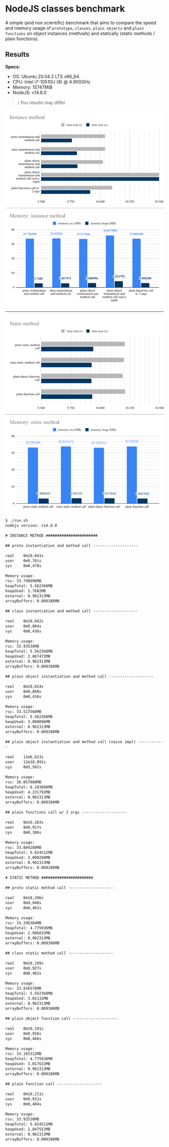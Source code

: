 # NodeJS classes benchmark

A simple (and non scientific) benchmark that aims to compare the speed and memory usage of `prototype`, `classes`, `plain objects` and `plain functions` on object instances (methods) and statically (static methods / plain functions).

## Results

**Specs:**
- OS: Ubuntu 20.04.2 LTS x86_64
- CPU: Intel i7-10510U (8) @ 4.900GHz
- Memory: 15747MiB
- NodeJS: v14.8.0

> ℹ️ You results may differ

![instance method](images/instance_method.png)

---------------

![static method](images/static_method.png)

```
$ ./run.sh 
nodejs version: v14.8.0

# INSTANCE METHOD #######################

## proto instantiation and method call --------------------

real    0m10,041s
user    0m9,761s
sys     0m0,478s

Memory usage:
rss: 33.796096MB
heapTotal: 5.562368MB
heapUsed: 2.7682MB
external: 0.962313MB
arrayBuffers: 0.009386MB

## class instantiation and method call --------------------

real    0m10,042s
user    0m9,804s
sys     0m0,436s

Memory usage:
rss: 33.93536MB
heapTotal: 5.562368MB
heapUsed: 2.867472MB
external: 0.962313MB
arrayBuffers: 0.009386MB

## plain object instantiation and method call --------------------

real    0m10,024s
user    0m9,809s
sys     0m0,416s

Memory usage:
rss: 33.517568MB
heapTotal: 5.562368MB
heapUsed: 3.000096MB
external: 0.962313MB
arrayBuffers: 0.009386MB

## plain object instantiation and method call (naive impl) ------------

real    11m6,623s
user    11m18,891s
sys     0m5,581s

Memory usage:
rss: 36.057088MB
heapTotal: 8.183808MB
heapUsed: 4.231792MB
external: 0.962313MB
arrayBuffers: 0.009386MB

## plain functions call w/ 2 args --------------------

real    0m10,103s
user    0m9,917s
sys     0m0,386s

Memory usage:
rss: 33.804288MB
heapTotal: 5.824512MB
heapUsed: 3.000288MB
external: 0.962313MB
arrayBuffers: 0.009386MB

# STATIC METHOD #######################

## proto static method call --------------------

real    0m10,206s
user    0m9,940s
sys     0m0,461s

Memory usage:
rss: 33.296384MB
heapTotal: 4.775936MB
heapUsed: 2.986832MB
external: 0.962313MB
arrayBuffers: 0.009386MB

## class static method call --------------------

real    0m10,199s
user    0m9,927s
sys     0m0,462s

Memory usage:
rss: 33.816576MB
heapTotal: 5.562368MB
heapUsed: 3.02132MB
external: 0.962313MB
arrayBuffers: 0.009386MB

## plain object function call --------------------

real    0m10,191s
user    0m9,926s
sys     0m0,466s

Memory usage:
rss: 33.165312MB
heapTotal: 4.775936MB
heapUsed: 3.017632MB
external: 0.962313MB
arrayBuffers: 0.009386MB

## plain function call --------------------

real    0m10,211s
user    0m9,931s
sys     0m0,484s

Memory usage:
rss: 33.93536MB
heapTotal: 5.824512MB
heapUsed: 2.847552MB
external: 0.962313MB
arrayBuffers: 0.009386MB
```
